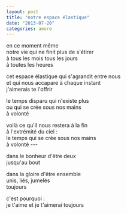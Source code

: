 ```yaml
---
layout: post
title: "notre espace élastique"
date: "2013-07-20"
categories: amore
---
```


en ce moment même  
notre vie qui ne finit plus de s'étirer  
à tous les mois tous les jours  
à toutes les heures  

cet espace élastique qui s'agrandit entre nous  
et qui nous accapare à chaque instant  
j'aimerais te l'offrir  

le temps disparu qui n'existe plus  
ou qui se crée sous nos mains  
à volonté

voilà ce qu'il nous restera à la fin  
à l'extrémité du ciel :  
le temps qui se crée sous nos mains  
à volonté ---  

dans le bonheur d'être deux  
jusqu'au bout  

dans la gloire d'être ensemble  
unis, liés, jumelés  
toujours

c'est pourquoi :  
je t'aime et je t'aimerai toujours
